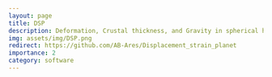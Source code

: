```yaml
---
layout: page
title: DSP
description: Deformation, Crustal thickness, and Gravity in spherical harmonics (Python)
img: assets/img/DSP.png
redirect: https://github.com/AB-Ares/Displacement_strain_planet
importance: 2
category: software
---
```

